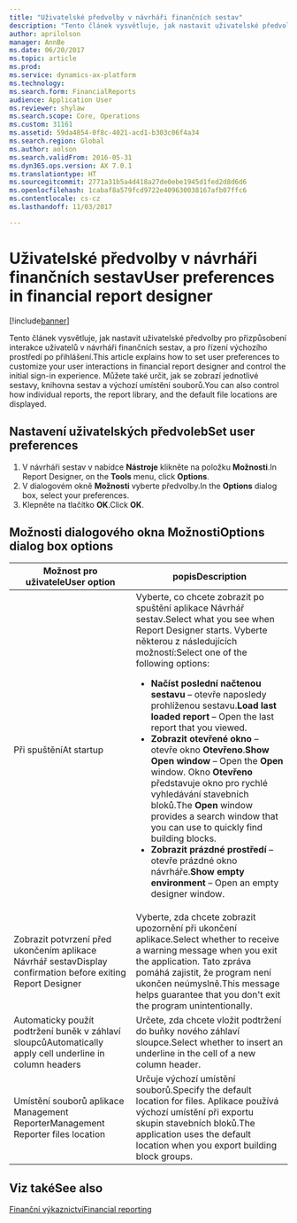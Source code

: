 ```yaml
---
title: "Uživatelské předvolby v návrháři finančních sestav"
description: "Tento článek vysvětluje, jak nastavit uživatelské předvolby pro přizpůsobení interakce uživatelů v návrháři finančních sestav, a pro řízení výchozího prostředí po přihlášení. Můžete také určit, jak se zobrazí jednotlivé sestavy, knihovna sestav a výchozí umístění souborů."
author: aprilolson
manager: AnnBe
ms.date: 06/20/2017
ms.topic: article
ms.prod: 
ms.service: dynamics-ax-platform
ms.technology: 
ms.search.form: FinancialReports
audience: Application User
ms.reviewer: shylaw
ms.search.scope: Core, Operations
ms.custom: 31161
ms.assetid: 59da4854-0f8c-4021-acd1-b303c06f4a34
ms.search.region: Global
ms.author: aolson
ms.search.validFrom: 2016-05-31
ms.dyn365.ops.version: AX 7.0.1
ms.translationtype: HT
ms.sourcegitcommit: 2771a31b5a4d418a27de0ebe1945d1fed2d8d6d6
ms.openlocfilehash: 1cabaf8a579fcd9722e409630038167afb07ffc6
ms.contentlocale: cs-cz
ms.lasthandoff: 11/03/2017

---
```


# <a name="user-preferences-in-financial-report-designer"></a><span data-ttu-id="b9505-104">Uživatelské předvolby v návrháři finančních sestav</span><span class="sxs-lookup"><span data-stu-id="b9505-104">User preferences in financial report designer</span></span>

[!include[banner](../includes/banner.md)]


<span data-ttu-id="b9505-105">Tento článek vysvětluje, jak nastavit uživatelské předvolby pro přizpůsobení interakce uživatelů v návrháři finančních sestav, a pro řízení výchozího prostředí po přihlášení.</span><span class="sxs-lookup"><span data-stu-id="b9505-105">This article explains how to set user preferences to customize your user interactions in financial report designer and control the initial sign-in experience.</span></span> <span data-ttu-id="b9505-106">Můžete také určit, jak se zobrazí jednotlivé sestavy, knihovna sestav a výchozí umístění souborů.</span><span class="sxs-lookup"><span data-stu-id="b9505-106">You can also control how individual reports, the report library, and the default file locations are displayed.</span></span> 

<a name="set-user-preferences"></a><span data-ttu-id="b9505-107">Nastavení uživatelských předvoleb</span><span class="sxs-lookup"><span data-stu-id="b9505-107">Set user preferences</span></span>
--------------------

1.  <span data-ttu-id="b9505-108">V návrháři sestav v nabídce **Nástroje** klikněte na položku **Možnosti**.</span><span class="sxs-lookup"><span data-stu-id="b9505-108">In Report Designer, on the **Tools** menu, click **Options**.</span></span>
2.  <span data-ttu-id="b9505-109">V dialogovém okně **Možnosti** vyberte předvolby.</span><span class="sxs-lookup"><span data-stu-id="b9505-109">In the **Options** dialog box, select your preferences.</span></span>
3.  <span data-ttu-id="b9505-110">Klepněte na tlačítko **OK**.</span><span class="sxs-lookup"><span data-stu-id="b9505-110">Click **OK**.</span></span>

## <a name="options-dialog-box-options"></a><span data-ttu-id="b9505-111">Možnosti dialogového okna Možnosti</span><span class="sxs-lookup"><span data-stu-id="b9505-111">Options dialog box options</span></span>
<table>
<thead>
<tr class="header">
<th><span data-ttu-id="b9505-112">Možnost pro uživatele</span><span class="sxs-lookup"><span data-stu-id="b9505-112">User option</span></span></th>
<th><span data-ttu-id="b9505-113">popis</span><span class="sxs-lookup"><span data-stu-id="b9505-113">Description</span></span></th>
</tr>
</thead>
<tbody>
<tr class="odd">
<td><span data-ttu-id="b9505-114">Při spuštění</span><span class="sxs-lookup"><span data-stu-id="b9505-114">At startup</span></span></td>
<td><span data-ttu-id="b9505-115">Vyberte, co chcete zobrazit po spuštění aplikace Návrhář sestav.</span><span class="sxs-lookup"><span data-stu-id="b9505-115">Select what you see when Report Designer starts.</span></span> <span data-ttu-id="b9505-116">Vyberte některou z následujících možností:</span><span class="sxs-lookup"><span data-stu-id="b9505-116">Select one of the following options:</span></span>
<ul>
<li><span data-ttu-id="b9505-117"><strong>Načíst poslední načtenou sestavu</strong> – otevře naposledy prohlíženou sestavu.</span><span class="sxs-lookup"><span data-stu-id="b9505-117"><strong>Load last loaded report</strong> – Open the last report that you viewed.</span></span></li>
<li><span data-ttu-id="b9505-118"><strong>Zobrazit otevřené okno</strong> – otevře okno <strong>Otevřeno</strong>.</span><span class="sxs-lookup"><span data-stu-id="b9505-118"><strong>Show Open window</strong> – Open the <strong>Open</strong> window.</span></span> <span data-ttu-id="b9505-119">Okno <strong>Otevřeno</strong> představuje okno pro rychlé vyhledávání stavebních bloků.</span><span class="sxs-lookup"><span data-stu-id="b9505-119">The <strong>Open</strong> window provides a search window that you can use to quickly find building blocks.</span></span></li>
<li><span data-ttu-id="b9505-120"><strong>Zobrazit prázdné prostředí</strong> – otevře prázdné okno návrháře.</span><span class="sxs-lookup"><span data-stu-id="b9505-120"><strong>Show empty environment</strong> – Open an empty designer window.</span></span></li>
</ul></td>
</tr>
<tr class="even">
<td><span data-ttu-id="b9505-121">Zobrazit potvrzení před ukončením aplikace Návrhář sestav</span><span class="sxs-lookup"><span data-stu-id="b9505-121">Display confirmation before exiting Report Designer</span></span></td>
<td><span data-ttu-id="b9505-122">Vyberte, zda chcete zobrazit upozornění při ukončení aplikace.</span><span class="sxs-lookup"><span data-stu-id="b9505-122">Select whether to receive a warning message when you exit the application.</span></span> <span data-ttu-id="b9505-123">Tato zpráva pomáhá zajistit, že program není ukončen neúmyslně.</span><span class="sxs-lookup"><span data-stu-id="b9505-123">This message helps guarantee that you don't exit the program unintentionally.</span></span></td>
</tr>
<tr class="odd">
<td><span data-ttu-id="b9505-124">Automaticky použít podtržení buněk v záhlaví sloupců</span><span class="sxs-lookup"><span data-stu-id="b9505-124">Automatically apply cell underline in column headers</span></span></td>
<td><span data-ttu-id="b9505-125">Určete, zda chcete vložit podtržení do buňky nového záhlaví sloupce.</span><span class="sxs-lookup"><span data-stu-id="b9505-125">Select whether to insert an underline in the cell of a new column header.</span></span></td>
</tr>
<tr class="even">
<td><span data-ttu-id="b9505-126">Umístění souborů aplikace Management Reporter</span><span class="sxs-lookup"><span data-stu-id="b9505-126">Management Reporter files location</span></span></td>
<td><span data-ttu-id="b9505-127">Určuje výchozí umístění souborů.</span><span class="sxs-lookup"><span data-stu-id="b9505-127">Specify the default location for files.</span></span> <span data-ttu-id="b9505-128">Aplikace používá výchozí umístění při exportu skupin stavebních bloků.</span><span class="sxs-lookup"><span data-stu-id="b9505-128">The application uses the default location when you export building block groups.</span></span></td>
</tr>
</tbody>
</table>



<a name="see-also"></a><span data-ttu-id="b9505-129">Viz také</span><span class="sxs-lookup"><span data-stu-id="b9505-129">See also</span></span>
--------

[<span data-ttu-id="b9505-130">Finanční výkaznictví</span><span class="sxs-lookup"><span data-stu-id="b9505-130">Financial reporting</span></span>](financial-reporting-intro.md)





